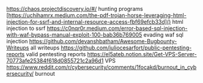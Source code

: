 https://chaos.projectdiscovery.io/#/    hunting programs 
[https://uchihamrx.medium.com/the-pdf-trojan-horse-leveraging-html-injection-for-ssrf-and-internal-resource-access-fbf69efcb33d]()  html injection to ssrf 
https://c0nqr0r.medium.com/error-based-sql-injection-with-waf-bypass-manual-exploit-100-bab36b769005  evading waf sql injection 
https://github.com/devanshbatham/Awesome-Bugbounty-Writeups  all writeups 
https://github.com/juliocesarfort/public-pentesting-reports   valid pentesting reports 
https://el5ateb.notion.site/Get-VPS-Server-70773afe25384f618d0855721c2a96d1  VPS 
https://www.reddit.com/r/cybersecurity/comments/1focakd/burnout_in_cybersecurity/  burnout




